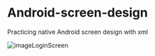 # Android-screen-design
Practicing native Android screen design with xml


![imageLoginScreen](https://user-images.githubusercontent.com/30296650/119277227-c8c99300-bbf4-11eb-9d57-697e3bd800c5.jpeg)




